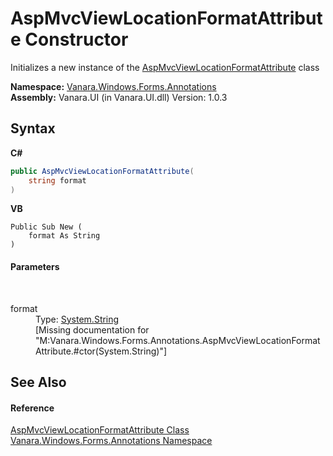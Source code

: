 # AspMvcViewLocationFormatAttribute Constructor 
 

Initializes a new instance of the <a href="67bffbdc-d03a-6285-a50c-fe3343eac2d7">AspMvcViewLocationFormatAttribute</a> class

**Namespace:**&nbsp;<a href="600255aa-5477-7018-00f3-14fce5adebc9">Vanara.Windows.Forms.Annotations</a><br />**Assembly:**&nbsp;Vanara.UI (in Vanara.UI.dll) Version: 1.0.3

## Syntax

**C#**<br />
``` C#
public AspMvcViewLocationFormatAttribute(
	string format
)
```

**VB**<br />
``` VB
Public Sub New ( 
	format As String
)
```


#### Parameters
&nbsp;<dl><dt>format</dt><dd>Type: <a href="http://msdn2.microsoft.com/en-us/library/s1wwdcbf" target="_blank">System.String</a><br />\[Missing <param name="format"/> documentation for "M:Vanara.Windows.Forms.Annotations.AspMvcViewLocationFormatAttribute.#ctor(System.String)"\]</dd></dl>

## See Also


#### Reference
<a href="67bffbdc-d03a-6285-a50c-fe3343eac2d7">AspMvcViewLocationFormatAttribute Class</a><br /><a href="600255aa-5477-7018-00f3-14fce5adebc9">Vanara.Windows.Forms.Annotations Namespace</a><br />
